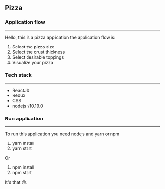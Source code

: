 ## Pizza 

### Application flow

***

Hello, this is a pizza application the application flow is:

1. Select the pizza size
2. Select the crust thickness
3. Select desirable toppings
4. Visualize your pizza

### Tech stack

***

* ReactJS
* Redux
* CSS
* nodejs v10.19.0



### Run application

***

To run this application you need nodejs and yarn or npm

1. yarn install
2. yarn start

Or

1. npm install
2. npm start



It's that 🙃.